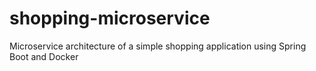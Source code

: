 # shopping-microservice

Microservice architecture of a simple shopping application using Spring Boot and Docker
